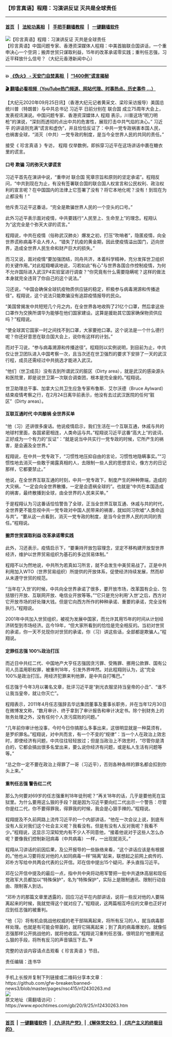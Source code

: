 ### 【珍言真语】程翔：习演讲反证 灭共是全球责任
------------------------

#### [首页](https://github.com/gfw-breaker/banned-news3/blob/master/README.md) &nbsp;&nbsp;|&nbsp;&nbsp; [法轮功真相](https://github.com/begood0513/basic/blob/master/README.md)  &nbsp;&nbsp;|&nbsp;&nbsp; [手把手翻墙教程](https://github.com/gfw-breaker/guides/wiki)  &nbsp;&nbsp;|&nbsp;&nbsp; [一键翻墙软件](https://github.com/gfw-breaker/nogfw/blob/master/README.md)  



<div><img alt="【珍言真语】程翔：习演讲反证 灭共是全球责任" class="attachment-djy_600_400 size-djy_600_400 wp-post-image" src="https://i.epochtimes.com/assets/uploads/2020/09/cb37dfd3792ec696864a223225348905-600x400.jpg"/>
<div class="caption">
 【珍言真语】中国问题专家、香港资深媒体人程翔：中美首脑联合国讲话，一个重申决心一个空洞；搬弄世贸只谋取利益，15年的改革承诺零实践；重判任志强，习近平释放什么信号？（大纪元香港新闻中心）
</div></div><hr/>

#### 💥 [《伪火》 - 天安门自焚真相 ](http://158.247.195.190:10000/videos/blog/weihuo.html)&nbsp; |&nbsp; [“1400例”谎言揭秘  ](http://158.247.195.190:10000/videos/blog/jiexi1400.html)

#### [ 🎬  翻墙必看视频（YouTube热门频道、网站代理、时事热点、历史事件 ...）](https://github.com/gfw-breaker/links/blob/master/banned.md)

<div><p>
 【大纪元2020年09月25日讯】（香港大纪元记者黄采文、梁珍采访报导）美国总统川普（特朗普）与中共总书记
 <ok href="https://www.epochtimes.com/gb/tag/%E4%B9%A0%E8%BF%91%E5%B9%B3.html">
  习近平
 </ok>
 日前分别在
 <ok href="https://www.epochtimes.com/gb/tag/%E8%81%94%E5%90%88%E5%9B%BD.html">
  联合国
 </ok>
 成立75周年大会上，发表视讯演说。中国问题专家、香港资深媒体人
 <ok href="https://www.epochtimes.com/gb/tag/%E7%A8%8B%E7%BF%94.html">
  程翔
 </ok>
 表示，川普这场“明刀明枪”的演说，“深刻而透彻的点出中共的危害性，展现打击中共气焰的决心。”
 <ok href="https://www.epochtimes.com/gb/tag/%E4%B9%A0%E8%BF%91%E5%B9%B3.html">
  习近平
 </ok>
 的讲话则充满“谎言和虚伪”，并且恰恰反证了：中共一党专政祸害本国人民，也祸害全球，“消灭（中共）一党专政的制度，是当今全世界人民的共同的责任。”
</p>
<p>
 接受《
 <ok href="https://www.epochtimes.com/gb/tag/%E7%8F%8D%E8%A8%80%E7%9C%9F%E8%AF%AD.html">
  珍言真语
 </ok>
 》专访，
 <ok href="https://www.epochtimes.com/gb/tag/%E7%A8%8B%E7%BF%94.html">
  程翔
 </ok>
 仅举数例，即拆穿习近平在这场讲话中裹在糖衣里的谎言。
</p>
<h4>
 口号 欺骗 习的弥天大谬谎言
</h4>
<p>
 习近平首先在演讲中说，“重申对
 <ok href="https://www.epochtimes.com/gb/tag/%E8%81%94%E5%90%88%E5%9B%BD.html">
  联合国
 </ok>
 宪章宗旨和原则的坚定承诺”。程翔反问，“中共到现在为止，有没有签署联合国的联合国人权宣言和公民权利、政治权利的宣言呢？在中国国内的法律上它签署了没有？将它本地化呢？没有！到现在为止都没有！”
</p>
<p>
 他斥责习近平这番话，“完全是欺骗世界人民的一个空头的口号。”
</p>
<p>
 此外习近平表示面对疫情，中共要践行“人民至上、生命至上”的理念。程翔认为“这完全是个弥天大谬的谎言。”
</p>
<p>
 程翔说，中共在疫情（俗称武汉肺炎）爆发之初，打压“吹哨者”，隐匿疫情，向全世界谎称病毒不会人传人，“错失了抗疫的黄金期，因此使疫情溢出国门，迈向世界，造成全世界人民生命和财产巨大的损失。”
</p>
<p>
 而习又说，面对疫情“要加强团结，同舟共济，本着科学精神，充分发挥世卫组织的关键作用。”对此程翔嘲讽地说，习若如此“有心”与世界各国合作控制疫情，为何不允许国际进入武汉P4实验室进行调查？“你究竟有什么需要隐瞒呢？这样的做法本身就完全违背了你自己的这个说法。”
</p>
<p>
 习还说，“中国会确保全球抗疫物质供应链的稳定，积极参与病毒溯源和传播途径”。程翔说，这个说法只能欺骗没有追踪疫情报导的民众。
</p>
<p>
 “美国曾揭发中共短短几个月之内，在全世界各地收购了21亿个口罩，然后拿这些口罩作为交换所谓华为能够在他们国家建设。这算是援助其它国家确保物资供应吗？”程翔说。
</p>
<p>
 “使全球其它国家一时之间找不到口罩，大家要抢口罩。这个说法是一个什么德行呢？你还好意思在联合国大会上，说你有这样的计划。”
</p>
<p>
 而对于习说，“参与病毒溯源和传播途径”。程翔则以实例说明，到目前为止，中共仅让世卫团队进入中国考察一次，且当次还在世卫强烈的要求下安排了一天的武汉行程，成员还需经过中共挑选才能进入武汉。
</p>
<p>
 “他们（世卫成员）没有去到所谓武汉的脏区（Dirty area），就是武汉的感染源头和医院里，即是说世卫第一次联合调查团，根本是完全废的。”程翔说。
</p>
<p>
 世卫助理总干事、加拿大公共卫生应急专家布鲁斯．艾尔沃德（Bruce Aylward）结束疫情考察之行，在2月24日离华前表示，他没有去过武汉医院的任何“脏区”（Dirty areas）。
</p>
<h4>
 互联互通时代 中共酿祸 全世界买单
</h4>
<p>
 “他（习）还讲很多废话。他说疫情启示，我们生活在一个互联互通，休戚与共的地球村里面，各国紧密相连，人类命运与共。”程翔说习近平这番“高大上”的说词，正好成为一个有力的“反证”：“就是说当中共实行一党专政的时候，它所产生的祸害，是会遍及全世界。”
</p>
<p>
 程翔说，在中共一党专政下，“习惯性地压抑自由的言论，习惯性地隐瞒事实。”“习惯性地去消灭一些敢于揭露真相的人，去限制一些人民的思想言论，像方方的日记那样，它都要禁止。”
</p>
<p>
 他说，在全世界互联互通的时刻，中共一党专政下，制度产生的种种弊端，造成的大灾祸，“一定会向全世界散播，一定是会遗祸全球的”。也就是“中共在本国造成的祸害，最终散播到全球，由全世界的人民来买单。”
</p>
<p>
 于是程翔认为习这番话恰恰警告了全球，正当全世界互联互通、休戚与共的时代，全世界更不能忽视中共一党专政对中国人民带来的祸害，就如同习吹嘘“人类命运与共”。“要从这一点看到，消灭一党专政的制度，是当今全世界人民的共同的责任。”程翔说。
</p>
<h4>
 搬弄世贸谋取利益 改革承诺零实践
</h4>
<p>
 此外，习还表示，疫情启示下，“要秉持开放包容理念，坚定不移构建开放型世界经济，维护以世界贸易组织为基石的多边贸易体制。”
</p>
<p>
 程翔不以为然地说，中共所为若真如习所言，就不会发生中美贸易战了。正是中共利用加入WTO（世界贸易组织）所提供的开放体系，促使经济持续发展，然而却从未遵守世贸的规范。
</p>
<p>
 “当年在‘入世’的时候，中共向全世界承诺了很多，要开放市场，改革国有企业、包括银行开放、互联网开放、电信业开放等等。”“它只是充分利用‘入世’之后，西方对它开放市场的好处赚大钱。但是它向西方所作的种种承诺、重要的承诺，完全没有执行。”程翔说。
</p>
<p>
 2001年中共加入世贸组织，被视为发展中国家，而允许其用15年的时间从计划经济转型到市场经济。迄今19年，“但大家所看到的恰恰是完全相反的。当初对世贸的承诺，你一天不兑现你对世贸的承诺，你（习）讲这些话，全部都是欺骗人。”程翔说。
</p>
<h4>
 定罪任志强 100%政治打压
</h4>
<p>
 而近日中共红二代、中国地产大亨任志强因贪污罪、受贿罪、挪用公款罪、国有公司人员滥用职权罪，被重判18年，引发外界哗然。对此程翔则认为，这“完全100%是政治打压。用经济犯罪来判他罪，是中共自打嘴巴。”
</p>
<p>
 任志强于今年3月以署名文章，批评习近平是“剥光衣服坚持当皇帝的小丑”、“谁不让我当皇帝，就让你灭亡”。
</p>
<p>
 程翔表示，2011年4月任志强辞去华远集团董事及董事长职务，并在当年12月30日在微博发文称，“数月审计、终于拿到了审计报告和审计决定书。除个别财务上的账务处理之外，没有任何个人贪污腐败的问题。”
</p>
<p>
 “几年前你审计他没事，今时今日你搞那么多事出来，这很明显就是一种莫须有，是罗织罪名。”程翔说，对中共而言，有一个不变的“规律”：当一个人在政治上效忠时，即使经济有问题，中共往往轻轻放过；但是当政治上不效忠时，“尽管你是清白的，它都会搞出很多名堂出来，要么说你经济有问题，或是私人生活有问题等等。”
</p>
<p>
 “总之你一定不要在政治上得罪了一哥（习近平），否则各种各样的罪名都会扣到你头上来。”
</p>
<h4>
 重判任志强 警告红二代
</h4>
<p>
 那么为何要对69岁的任志强重判18年徒刑呢？“再关18年的话，几乎是要他死在监狱里。为什么要用这么狠的手段？就是因为习近平要向红二代出示一个警告：尽管你是红二代，你不要得罪我，得罪我的时候，我会是心狠手辣的。”程翔说。
</p>
<p>
 程翔提及不久前网路上流传习近平的一个内部讲话，“他在一次会议上说，到底有没有人反对我们这个社会主义呢？我看没有。但是有没有人反对我呢？我看不少。”程翔说，这显示习深知党内有不少人不同意他，“接着他说对于这些人怎么办呢？要像我们控制新冠病毒（中共病毒）一样，一出现就消灭。”
</p>
<p>
 程翔从习讲话的前因后果，及公开报导的一些脉络来看，“这个讲话应该是有根据的。”他也从习要将反对他的人如同病毒一样“隔离”起来，联想起之前网上疯传的、邓朴方写给中共两会代表的公开信。邓在信中提出15个疑问，矛头直指习近平。
</p>
<p>
 邓在公开信中提及的最后一点，指中共中央将动用军警把一批中共退休高层和现任党政军大员都加以“特殊保护”，名为“特殊保护”，实际上是限制通讯、限制行动自由、限制客人到访。
</p>
<p>
 “邓朴方的那篇文章里透露的，回应习近平在内部讲话，说将一些反对他的人要隔离起来的时候，我就觉得这个就对应了。”程翔说，这两篇相互呼应的文章也正好对应到任志强的被重判。
</p>
<p>
 “他（习）将有机会挑战他权威的老干部隔离起来，将所有反习的人，就当病毒那样处理。也就是有可能会带菌的，就将它隔离起来；到了真的病毒爆发的，就像任志强那样公开挑战他的，就将他收监。”程翔说习重判任志强，很明显的“他要用这么狠的手段，将所有反习的声音镇压下去。”#
</p>
<p>
 完整的访谈内容请点击观看《
 <ok href="https://www.epochtimes.com/gb/tag/%E7%8F%8D%E8%A8%80%E7%9C%9F%E8%AF%AD.html">
  珍言真语
 </ok>
 》节目。
</p>
<p>
</p>
<p>
 责任编辑：连书华
</p>
</div>
<hr/>
手机上长按并复制下列链接或二维码分享本文章：<br/>
https://github.com/gfw-breaker/banned-news3/blob/master/pages/nsc415/n12430263.md <br/>
<a href='https://github.com/gfw-breaker/banned-news3/blob/master/pages/nsc415/n12430263.md'><img src='https://github.com/gfw-breaker/banned-news3/blob/master/pages/nsc415/n12430263.md.png'/></a> <br/>
原文地址（需翻墙访问）：https://www.epochtimes.com/gb/20/9/25/n12430263.htm


------------------------
#### [首页](https://github.com/gfw-breaker/banned-news3/blob/master/README.md) &nbsp;|&nbsp; [一键翻墙软件](https://github.com/gfw-breaker/nogfw/blob/master/README.md) &nbsp;| [《九评共产党》](https://github.com/gfw-breaker/9ping.md/blob/master/README.md#九评之一评共产党是什么) | [《解体党文化》](https://github.com/gfw-breaker/jtdwh.md/blob/master/README.md) | [《共产主义的终极目的》](https://github.com/gfw-breaker/gczydzjmd.md/blob/master/README.md)


<img src='http://gfw-breaker.win/banned-news3/pages/nsc415/n12430263.md' width='0px' height='0px'/>